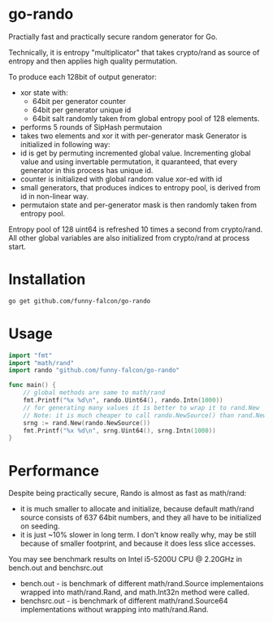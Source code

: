 # go-rando
Practially fast and practically secure random generator for Go.

Technically, it is entropy "multiplicator" that takes crypto/rand as source
of entropy and then applies high quality permutation.

To produce each 128bit of output generator:
- xor state with:
  - 64bit per generator counter
  - 64bit per generator unique id
  - 64bit salt randomly taken from global entropy pool of 128 elements.
- performs 5 rounds of SipHash permutaion
- takes two elements and xor it with per-generator mask
Generator is initialized in following way:
- id is get by permuting incremented global value.
  Incrementing global value and using invertable permutation, it quaranteed,
  that every generator in this process has unique id.
- counter is initialized with global random value xor-ed with id
- small generators, that produces indices to entropy pool, is derived from id in
  non-linear way.
- permutaion state and per-generator mask is then randomly taken from entropy pool.

Entropy pool of 128 uint64 is refreshed 10 times a second from crypto/rand.
All other global variables are also initialized from crypto/rand at process start.

# Installation
```sh
go get github.com/funny-falcon/go-rando
```

# Usage
```go
import "fmt"
import "math/rand"
import rando "github.com/funny-falcon/go-rando"

func main() {
	// global methods are same to math/rand
	fmt.Printf("%x %d\n", rando.Uint64(), rando.Intn(1000))
	// for generating many values it is better to wrap it to rand.New
	// Note: it is much cheaper to call rando.NewSource() than rand.NewSource()
	srng := rand.New(rando.NewSource())
	fmt.Printf("%x %d\n", srng.Uint64(), srng.Intn(1000))
}
```

# Performance

Despite being practically secure, Rando is almost as fast as math/rand:
- it is much smaller to allocate and initialize, because default math/rand
  source consists of 637 64bit numbers, and they all have to be initialized
  on seeding.
- it is just ~10% slower in long term. I don't know really why, may be still
  because of smaller footprint, and because it does less slice accesses.

You may see benchmark results on Intel i5-5200U CPU @ 2.20GHz in bench.out
and benchsrc.out
- bench.out - is benchmark of different math/rand.Source implementaions wrapped
  into math/rand.Rand, and math.Int32n method were called.
- benchsrc.out - is benchmark of different math/rand.Source64 implementations
  without wrapping into math/rand.Rand.

